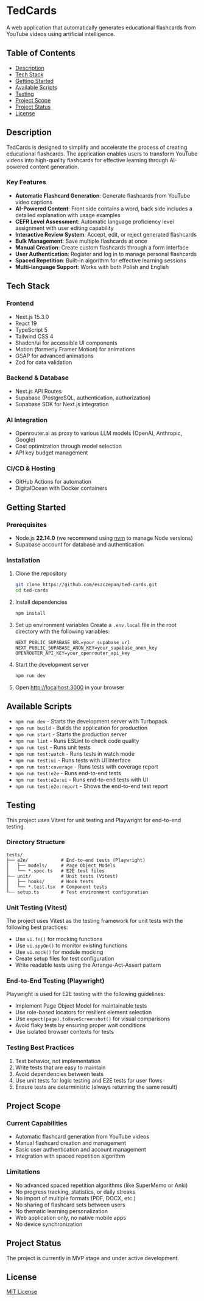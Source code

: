 # TedCards

A web application that automatically generates educational flashcards from YouTube videos using artificial intelligence.

## Table of Contents

- [Description](#description)
- [Tech Stack](#tech-stack)
- [Getting Started](#getting-started)
- [Available Scripts](#available-scripts)
- [Testing](#testing)
- [Project Scope](#project-scope)
- [Project Status](#project-status)
- [License](#license)

## Description

TedCards is designed to simplify and accelerate the process of creating educational flashcards. The application enables users to transform YouTube videos into high-quality flashcards for effective learning through AI-powered content generation.

### Key Features

- **Automatic Flashcard Generation**: Generate flashcards from YouTube video captions
- **AI-Powered Content**: Front side contains a word, back side includes a detailed explanation with usage examples
- **CEFR Level Assessment**: Automatic language proficiency level assignment with user editing capability
- **Interactive Review System**: Accept, edit, or reject generated flashcards
- **Bulk Management**: Save multiple flashcards at once
- **Manual Creation**: Create custom flashcards through a form interface
- **User Authentication**: Register and log in to manage personal flashcards
- **Spaced Repetition**: Built-in algorithm for effective learning sessions
- **Multi-language Support**: Works with both Polish and English

## Tech Stack

### Frontend

- Next.js 15.3.0
- React 19
- TypeScript 5
- Tailwind CSS 4
- Shadcn/ui for accessible UI components
- Motion (formerly Framer Motion) for animations
- GSAP for advanced animations
- Zod for data validation

### Backend & Database

- Next.js API Routes
- Supabase (PostgreSQL, authentication, authorization)
- Supabase SDK for Next.js integration

### AI Integration

- Openrouter.ai as proxy to various LLM models (OpenAI, Anthropic, Google)
- Cost optimization through model selection
- API key budget management

### CI/CD & Hosting

- GitHub Actions for automation
- DigitalOcean with Docker containers

## Getting Started

### Prerequisites

- Node.js **22.14.0** (we recommend using [nvm](https://github.com/nvm-sh/nvm) to manage Node versions)
- Supabase account for database and authentication

### Installation

1. Clone the repository

   ```bash
   git clone https://github.com/eszczepan/ted-cards.git
   cd ted-cards
   ```

2. Install dependencies

   ```bash
   npm install
   ```

3. Set up environment variables
   Create a `.env.local` file in the root directory with the following variables:

   ```
   NEXT_PUBLIC_SUPABASE_URL=your_supabase_url
   NEXT_PUBLIC_SUPABASE_ANON_KEY=your_supabase_anon_key
   OPENROUTER_API_KEY=your_openrouter_api_key
   ```

4. Start the development server

   ```bash
   npm run dev
   ```

5. Open [http://localhost:3000](http://localhost:3000) in your browser

## Available Scripts

- `npm run dev` - Starts the development server with Turbopack
- `npm run build` - Builds the application for production
- `npm run start` - Starts the production server
- `npm run lint` - Runs ESLint to check code quality
- `npm run test` - Runs unit tests
- `npm run test:watch` - Runs tests in watch mode
- `npm run test:ui` - Runs tests with UI interface
- `npm run test:coverage` - Runs tests with coverage report
- `npm run test:e2e` - Runs end-to-end tests
- `npm run test:e2e:ui` - Runs end-to-end tests with UI
- `npm run test:e2e:report` - Shows the end-to-end test report

## Testing

This project uses Vitest for unit testing and Playwright for end-to-end testing.

### Directory Structure

```
tests/
├── e2e/            # End-to-end tests (Playwright)
│   ├── models/     # Page Object Models
│   └── *.spec.ts   # E2E test files
├── unit/           # Unit tests (Vitest)
│   ├── hooks/      # Hook tests
│   └── *.test.tsx  # Component tests
└── setup.ts        # Test environment configuration
```

### Unit Testing (Vitest)

The project uses Vitest as the testing framework for unit tests with the following best practices:

- Use `vi.fn()` for mocking functions
- Use `vi.spyOn()` to monitor existing functions
- Use `vi.mock()` for module mocking
- Create setup files for test configuration
- Write readable tests using the Arrange-Act-Assert pattern

### End-to-End Testing (Playwright)

Playwright is used for E2E testing with the following guidelines:

- Implement Page Object Model for maintainable tests
- Use role-based locators for resilient element selection
- Use `expect(page).toHaveScreenshot()` for visual comparisons
- Avoid flaky tests by ensuring proper wait conditions
- Use isolated browser contexts for tests

### Testing Best Practices

1. Test behavior, not implementation
2. Write tests that are easy to maintain
3. Avoid dependencies between tests
4. Use unit tests for logic testing and E2E tests for user flows
5. Ensure tests are deterministic (always returning the same result)

## Project Scope

### Current Capabilities

- Automatic flashcard generation from YouTube videos
- Manual flashcard creation and management
- Basic user authentication and account management
- Integration with spaced repetition algorithm

### Limitations

- No advanced spaced repetition algorithms (like SuperMemo or Anki)
- No progress tracking, statistics, or daily streaks
- No import of multiple formats (PDF, DOCX, etc.)
- No sharing of flashcard sets between users
- No thematic learning personalization
- Web application only, no native mobile apps
- No device synchronization

## Project Status

The project is currently in MVP stage and under active development.

## License

[MIT License](LICENSE)
